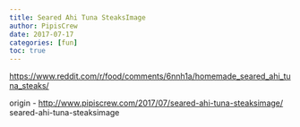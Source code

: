 ```yaml
---
title: Seared Ahi Tuna SteaksImage
author: PipisCrew
date: 2017-07-17
categories: [fun]
toc: true
---
```


https://www.reddit.com/r/food/comments/6nnh1a/homemade_seared_ahi_tuna_steaks/

origin - http://www.pipiscrew.com/2017/07/seared-ahi-tuna-steaksimage/ seared-ahi-tuna-steaksimage